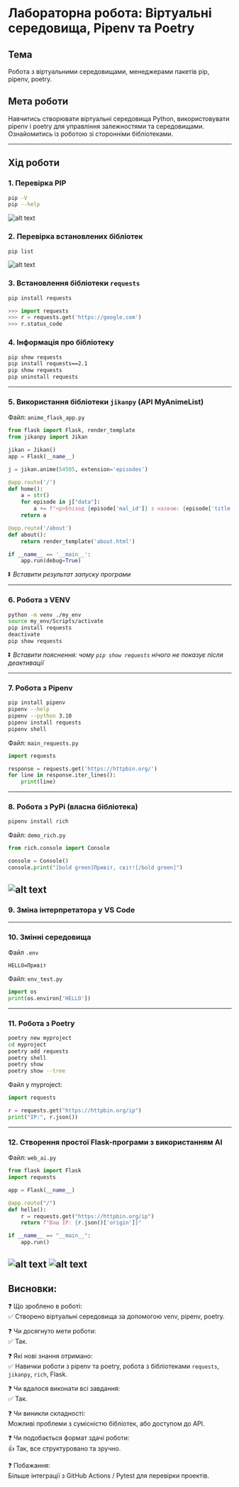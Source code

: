 # Лабораторна робота: Віртуальні середовища, Pipenv та Poetry

## Тема
Робота з віртуальними середовищами, менеджерами пакетів pip, pipenv, poetry.

## Мета роботи
Навчитись створювати віртуальні середовища Python, використовувати pipenv і poetry для управління залежностями та середовищами. Ознайомитись із роботою зі сторонніми бібліотеками.

---

## Хід роботи

### 1. Перевірка PIP
```bash
pip -V
pip --help
```
![alt text](image-2.png)

### 2. Перевірка встановлених бібліотек
```bash
pip list
```
![alt text](image-3.png)

### 3. Встановлення бібліотеки `requests`
```bash
pip install requests
```
```python
>>> import requests
>>> r = requests.get('https://google.com')
>>> r.status_code
```

### 4. Інформація про бібліотеку
```bash
pip show requests
pip install requests==2.1
pip show requests
pip uninstall requests
```

---

### 5. Використання бібліотеки `jikanpy` (API MyAnimeList)
Файл: `anime_flask_app.py`

```python
from flask import Flask, render_template
from jikanpy import Jikan

jikan = Jikan()
app = Flask(__name__)

j = jikan.anime(54595, extension='episodes')

@app.route('/')
def home():
    a = str()
    for episode in j["data"]:
        a += f"<p>Епізод {episode['mal_id']} з назвою: {episode['title']} має оцінку {episode['score']}<p>"
    return a

@app.route('/about')
def about():
    return render_template('about.html')

if __name__ == '__main__':
    app.run(debug=True)
```

⏬ *Вставити результат запуску програми*

---

### 6. Робота з VENV
```bash
python -m venv ./my_env
source my_env/Scripts/activate
pip install requests
deactivate
pip show requests
```
⏬ *Вставити пояснення: чому `pip show requests` нічого не показує після деактивації*

---

### 7. Робота з Pipenv
```bash
pip install pipenv
pipenv --help
pipenv --python 3.10
pipenv install requests
pipenv shell
```

Файл: `main_requests.py`
```python
import requests

response = requests.get('https://httpbin.org/')
for line in response.iter_lines():
    print(line)
```

---

### 8. Робота з PyPi (власна бібліотека)
```bash
pipenv install rich
```

Файл: `demo_rich.py`
```python
from rich.console import Console

console = Console()
console.print("[bold green]Привіт, світ![/bold green]")
```
![alt text](image-5.png)
---

### 9. Зміна інтерпретатора у VS Code

---

### 10. Змінні середовища
Файл `.env`
```
HELLO=Привіт
```

Файл: `env_test.py`
```python
import os
print(os.environ['HELLO'])
```

---

### 11. Робота з Poetry
```bash
poetry new myproject
cd myproject
poetry add requests
poetry shell
poetry show
poetry show --tree
```

Файл у myproject:
```python
import requests

r = requests.get("https://httpbin.org/ip")
print("IP:", r.json())
```
---

### 12. Створення простої Flask-програми з використанням AI

Файл: `web_ai.py`
```python
from flask import Flask
import requests

app = Flask(__name__)

@app.route("/")
def hello():
    r = requests.get("https://httpbin.org/ip")
    return f"Ваш IP: {r.json()['origin']}"

if __name__ == "__main__":
    app.run()
```
![alt text](image.png)
![alt text](image-1.png)
---

## Висновки:

❓ Що зроблено в роботі:  
✅ Створено віртуальні середовища за допомогою venv, pipenv, poetry.  

❓ Чи досягнуто мети роботи:  
✅ Так.

❓ Які нові знання отримано:  
✅ Навички роботи з pipenv та poetry, робота з бібліотеками `requests`, `jikanpy`, `rich`, Flask.

❓ Чи вдалося виконати всі завдання:  
✅ Так.

❓ Чи виникли складності:  
Можливі проблеми з сумісністю бібліотек, або доступом до API.

❓ Чи подобається формат здачі роботи:  
👍 Так, все структуровано та зручно.

❓ Побажання:  
Більше інтеграції з GitHub Actions / Pytest для перевірки проектів.
